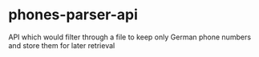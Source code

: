 # phones-parser-api
API which would filter through a file to keep only German phone numbers and store them for later retrieval
